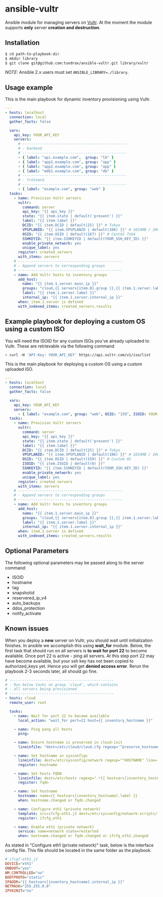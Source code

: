 # ansible-vultr
Ansible module for managing servers on [Vultr](http://www.vultr.com/?ref=6823697).
At the moment the module supports __only__ server __creation and destruction__.

## Installation
```sh
$ cd path-to-playbook-dir
$ mkdir library
$ git clone git@github.com:tundrax/ansible-vultr.git library/vultr
```

_NOTE:_ Ansible 2.x users must set `ANSIBLE_LIBRARY=./library`.

## Usage example

This is the main playbook for dynamic inventory provisioning using Vultr.
```yaml
---
- hosts: localhost
  connection: local
  gather_facts: false

  vars:
    api_key: YOUR_API_KEY
    servers:
      # ------------------------------------------------
      # - backend
      # ------------------------------------------------
      - { label: "api.example.com",  group: "lb" }
      - { label: "app1.example.com", group: "app" }
      - { label: "app2.example.com", group: "app" }
      - { label: "mdb1.example.com", group: "db" }
      # ------------------------------------------------
      # - frotnend
      # ------------------------------------------------
      - { label: "example.com", group: "web" }
  tasks:
    - name: Provision Vultr servers
      vultr:
        command: server
        api_key: "{{ api_key }}"
        state: "{{ item.state | default('present') }}"
        label: "{{ item.label }}"
        DCID: "{{ item.DCID | default(25) }}" # Tokyo
        VPSPLANID: "{{ item.VPSPLANID | default(106) }}" # 1024MB / 20GB SSD
        OSID: "{{ item.OSID | default(167) }}" # CentOS 7x64
        SSHKEYID: "{{ item.SSHKEYID | default(YOUR_SSH_KEY_ID) }}"
        enable_private_network: yes
        unique_label: yes
      register: created_servers
      with_items: servers
    # ------------------------------------------------
    # - Append servers to corresponding groups
    # ------------------------------------------------
    - name: Add Vultr hosts to inventory groups
      add_host:
        name: "{{ item.1.server.main_ip }}"
        groups: "cloud,{{ servers[item.0].group }},{{ item.1.server.label }}"
        label: "{{ item.1.server.label }}"
        internal_ip: "{{ item.1.server.internal_ip }}"
      when: item.1.server is defined
      with_indexed_items: created_servers.results
```


## Example playbook for deploying a custom OS using a custom ISO

You will need the ISOID for any custom ISOs you've already uploaded to Vultr.  These are retrievable via the following command

```sh
> curl -H 'API-Key: YOUR_API_KEY' https://api.vultr.com/v1/iso/list
```

This is the main playbook for deploying a custom OS using a custom uploaded ISO.

```yaml
---
- hosts: localhost
  connection: local
  gather_facts: false

  vars:
    api_key: YOUR_API_KEY
    servers:
      - { label: "example.com", group: "web", OSID: "159", ISOID: YOUR_ISO_ID }
  tasks:
    - name: Provision Vultr servers
      vultr:
        command: server
        api_key: "{{ api_key }}"
        state: "{{ item.state | default('present') }}"
        label: "{{ item.label }}"
        DCID: "{{ item.DCID | default(25) }}" # Tokyo
        VPSPLANID: "{{ item.VPSPLANID | default(106) }}" # 1024MB / 20GB SSD
        OSID: "{{ item.OSID | default(159) }}" # Custom OS
        ISOID: "{{ item.ISOID | default(0) }}"
        SSHKEYID: "{{ item.SSHKEYID | default(YOUR_SSH_KEY_ID) }}"
        enable_private_network: yes
        unique_label: yes
      register: created_servers
      with_items: servers
    # ------------------------------------------------
    # - Append servers to corresponding groups
    # ------------------------------------------------
    - name: Add Vultr hosts to inventory groups
      add_host:
        name: "{{ item.1.server.main_ip }}"
        groups: "cloud,{{ servers[item.0].group }},{{ item.1.server.label }}"
        label: "{{ item.1.server.label }}"
        internal_ip: "{{ item.1.server.internal_ip }}"
      when: item.1.server is defined
      with_indexed_items: created_servers.results
```

## Optional Parameters

The following optional parameters may be passed along to the server command:
 * ISOID
 * hostname
 * tag
 * snapshotid
 * reservered_ip_v4
 * auto_backups
 * ddos_protection
 * notify_activate

## Known issues
When you deploy a __new__ server on Vultr, you should wait until initialization finishes.
In ansible we accomplish this using __wait_for__ module. Below, the first task that should run on all servers is **to wait for port 22** to become available.
Once port 22 is active - ping all servers. At this step port 22 may have become available, but your ssh key has not been copied to authorized_keys yet. Hence you will get __denied access error__. Rerun the playbook 2-3 seconds later, all should go fine.
```yaml
# ------------------------------------------------
# - Run below tasks on group 'cloud', which contains
# - all servers being provisioned
# ------------------------------------------------
- hosts: cloud
  remote_user: root

  tasks:
    - name: Wait for port 22 to become available
      local_action: "wait_for port=22 host={{ inventory_hostname }}"

    - name: Ping pong all hosts
      ping:

    - name: Ensure hostname is preserved in cloud-init
      lineinfile: "dest=/etc/cloud/cloud.cfg regexp='^preserve_hostname' line='preserve_hostname: true' state=present"

    - name: Set hostname in sysconfigs
      lineinfile: dest=/etc/sysconfig/network regexp="^HOSTNAME" line='HOSTNAME="{{ hostvars[inventory_hostname].label }}"' state=present
      register: hostname

    - name: Set hosts FQDN
      lineinfile: dest=/etc/hosts regexp=".*{{ hostvars[inventory_hostname].label }}$" line="{{ inventory_hostname }} {{ hostvars[inventory_hostname].label }}" state=present
      register: fqdn

    - name: Set hostname
      hostname: name={{ hostvars[inventory_hostname].label }}
      when: hostname.changed or fqdn.changed

    - name: Configure eth1 (private network)
      template: src=ifcfg-eth1.j2 dest=/etc/sysconfig/network-scripts/ifcfg-eth1
      register: ifcfg_eth1

    - name: Enable eth1 (private network)
      service: name=network state=restarted
      when: hostname.changed or fqdn.changed or ifcfg_eth1.changed
```
As stated in "Configure eth1 (private network)" task, below is the interface config file.
This file should be located in the same folder as the playbook.
```ini
# ifcgf-eth1.j2
DEVICE="eth1"
ONBOOT="yes"
NM_CONTROLLED="no"
BOOTPROTO="static"
IPADDR="{{ hostvars[inventory_hostname].internal_ip }}"
NETMASK="255.255.0.0"
IPV6INIT="no"
```
